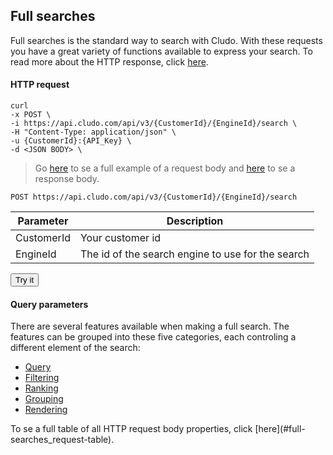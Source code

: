 <h2 id="full-searches">Full&nbsp;searches</h2>

Full searches is the standard way to search with Cludo. With these requests you have a great variety of functions available to express your search. To read more about the HTTP response, click [here](#full-searches_response). 





#### HTTP request

```shell
curl 
-x POST \
-i https://api.cludo.com/api/v3/{CustomerId}/{EngineId}/search \
-H "Content-Type: application/json" \
-u {CustomerId}:{API_Key} \
-d <JSON BODY> \
```
> Go [here](#full-searches_request-table) to se a full example of a request body and [here](#full-searches_response) to se a response body.


`POST https://api.cludo.com/api/v3/{CustomerId}/{EngineId}/search`

Parameter | Description
----- | ------
CustomerId | Your customer id
EngineId | The id of the search engine to use for the search

<p><button id="search-try-it" class="try-it" data-definition="search">Try it</button></p>



<h4 id="full-searches_query-parameters">Query parameters</h4>

There are several features available when making a full search. The features can be grouped into these five categories, each controling a different element of the search:

* [Query](#full-searches_query)
* [Filtering](#full-searches_filtering)
* [Ranking](#full-searches_ranking)
* [Grouping](#full-searches_grouping)
* [Rendering](#full-searches_rendering)

<aside class="notice">
To se a full table of all HTTP request body properties, click [here](#full-searches_request-table).
</aside>





<!--```shell
-d query=My test earch \
-d responseType=JsonObject \
-d perPage=25 \
-d page=2 \
```-->

<!--```json
{
  "query" : "My test search",
  "responseType" : "JsonObject",
  "perPage" : "25",
  "page" : "2",
  "facets" : "",
}
```-->





<!--
> The above command returns JSON structured like this for the JSON request:

```json
{
  "TypedDocuments": [
    {
      "ResultIndex": 1,
      "Fields": {
        "Description": {
          "Field": "Description",
          "Value": "Content of the description",
          "Values": [
            "Serialised content of the description"
          ],
          "Highlights": [],
          "IsArray": false
        },
        "Category": {
          "Field": "Category",
          "Value": "Citizen",
          "Values": [
            "Citizen"
          ],
          "Highlights": [],
          "IsArray": false
        },
        "DomainName": {
          "Field": "DomainName",
          "Value": "http://mydomain.com",
          "Values": [
            "http://mydomain.com"
          ],
          "Highlights": [],
          "IsArray": false
        },
        "Title": {
          "Field": "Title",
          "Value": "Some title",
          "Values": [
            "Serialised version of the title"
          ],
          "Highlights": [
            "<b>Highlight found</b>"
          ],
          "IsArray": false
        },
        "Id": {
          "Field": "Id",
          "Value": "http://vejen.dk/borger/familie,-boern-og-unge/skoler",
          "Values": [
            "http://vejen.dk/borger/familie,-boern-og-unge/skoler"
          ],
          "Highlights": [],
          "IsArray": false
        },
        "Url": {
          "Field": "Url",
          "Value": "http://mydomain.com/page/found",
          "Values": [
            "http://mydomain.com/page/found"
          ],
          "Highlights": [],
          "IsArray": false
        },
        "_boostedScore": {
          "Field": "_boostedScore",
          "Value": "16.4478468418121;10.611514",
          "Values": [
            "16.4478468418121;10.611514"
          ],
          "Highlights": [],
          "IsArray": false
        },
        "_score": {
          "Field": "_score",
          "Value": "10.611514",
          "Values": [
            "10.611514"
          ],
          "Highlights": [],
          "IsArray": false
        },
        "_type": {
          "Field": "_type",
          "Value": "PageContent",
          "Values": [
            "PageContent"
          ],
          "Highlights": [],
          "IsArray": false
        }
      },
      "FieldNames": [
        "Description",
        "Category",
        "DomainName",
        "Title",
        "Host",
        "Breadcrumb",
        "Id",
        "ParentUrl",
        "Url",
        "_boostedScore",
        "_score",
        "_type"
      ]
    }
  ]
}
```

> The content in a JsonHTML structure looks like this:

```
{
    "Banners": [
        "Id": 1
        "Banner": "<p>Some content",
        "Name": "Price",
        "Did you mean": "Some alternative",
        "Facets": "<ul><li>Facet 1</li><li>Facet 2</li></ul>"
        "FixedQuery": "If we fixed spelling mistake the correct spelling is this"
    ]   
}
```


-->


<!--


Parameter | Required | Type | Default&nbsp;value | Description
--------- | ------- | -----------
facets || | Category: [] | As default we search in categories in the field "Category". If you want to only show results for two categories supply the name of the field eg. Category: [ "Category", "Years" ]. This will still supply you with the option to show results from other categories as well. If you need to remove some results from the search results, use filters instead.

filters | {} | If you want to limit searches you can use filters. If you want to filter based upon domain name you can do it by { "DomainName": [ "https://mysubsite.domain.com ]}. If you need to filter by e.g. language it can be done by { "Language": ["En"] }. To search between two dates simply supply { "daterange": ["Start_date", "End_date", "2013-01-01", "2016-01-01"] } -->

